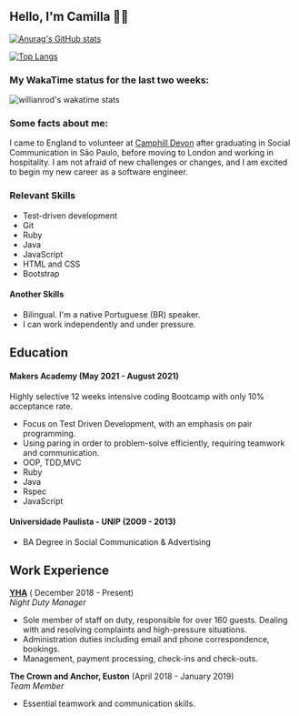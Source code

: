 ## Hello, I'm Camilla 👋🏾


[![Anurag's GitHub stats](https://github-readme-stats.vercel.app/api?username=camilla000&show_icons=true&theme=dracula&layout=compact
)](https://github.com/anuraghazra/github-readme-stats)

    
[![Top Langs](https://github-readme-stats.vercel.app/api/top-langs/?username=camilla000&show_icons=true&theme=dracula&layout=compact&langs_count=8)](https://github.com/anuraghazra/github-readme-stats)

### My WakaTime status for the last two weeks:

![willianrod's wakatime stats](https://github-readme-stats.vercel.app/api/wakatime?username=camilla000&layout=compact&theme=dracula)


### Some facts about me:

I came to England to volunteer at <a href="https://www.camphilldevon.org.uk/" target="_blank">Camphill Devon</a> after graduating in Social Communication in São Paulo, before moving to London and working in hospitality. I am not afraid of new challenges or changes, and I am excited to begin my new career as a software engineer.


### Relevant Skills

- Test-driven development
- Git
- Ruby
- Java
- JavaScript
- HTML and CSS
- Bootstrap





#### Another Skills



- Bilingual. I'm a native Portuguese (BR) speaker.
- I can work independently and under pressure.


## Education

#### Makers Academy (May 2021 - August 2021)
Highly selective 12 weeks intensive coding Bootcamp with only 10% acceptance rate.

- Focus on Test Driven Development, with an emphasis on pair programming.
- Using paring in order to problem-solve efficiently, requiring teamwork and communication.
- OOP, TDD,MVC
- Ruby
- Java
- Rspec
- JavaScript




#### Universidade Paulista - UNIP (2009 - 2013)

- BA Degree in Social Communication & Advertising

## Work Experience

**<a href="https://www.yha.org.uk/hostel/yha-london-earls-court" target="_blank">YHA</a>** ( December 2018 - Present)  
_Night Duty Manager_

- Sole member of staff on duty, responsible for over 160 guests. Dealing with and resolving complaints and high-pressure situations.
- Administration duties including email and phone correspondence, bookings.
- Management, payment processing, check-ins and check-outs.

**The Crown and Anchor, Euston** (April 2018 - January 2019)  
_Team Member_

- Essential teamwork and communication skills.

<!-- ## Hobbies

Indoor climbing (bouldering), -->



